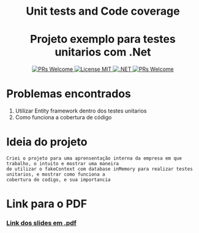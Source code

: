 <h1 align="center"> Unit tests and Code coverage</h1>

<h1 align="center"> Projeto exemplo para testes unitarios com .Net</h1>

<p align="center">
  <a href="http://makeapullrequest.com">
    <img src="https://img.shields.io/badge/PRs-welcome-brightgreen.svg?style=flat-square" alt="PRs Welcome">
  </a>
  <a href="https://opensource.org/licenses/MIT">
    <img src="https://img.shields.io/badge/license-MIT-blue.svg?style=flat-square" alt="License MIT">
  </a>
    <a href="https://dotnet.microsoft.com/download/dotnet">
    <img src="https://img.shields.io/badge/.NET-5.0.4-blueviolet" alt=".NET">
  </a>
  <a href="https://nunit.org/">
   <img src="https://img.shields.io/badge/NUnit-%20-blue" alt="PRs Welcome">
  </a>
<p/>

# Problemas encontrados

1. Utilizar Entity framework dentro dos testes unitarios
2. Como funciona a cobertura de código

# Ideia do projeto

```
Criei o projeto para uma aprensentação interna da empresa em que trabalho, o intuito e mostrar uma maneira 
de utilizar o fakeContext com database inMemory para realizar testes unitarios, e mostrar como funciona a 
cobertura de codigo, e sua importancia
```

# Link para o PDF

### [Link dos slides em .pdf](https://github.com/Berthot/UnitTests/files/7035232/Unit.tests.pdf)
